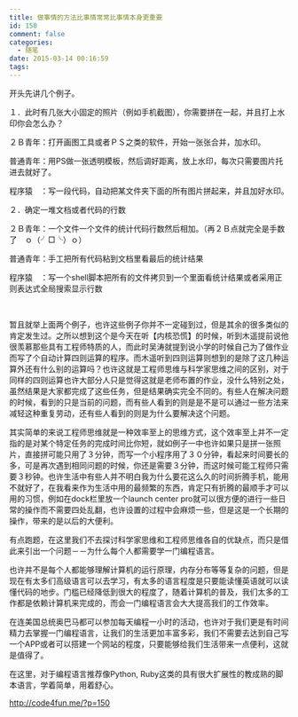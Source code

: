 ```yaml
---
title: 做事情的方法比事情常常比事情本身更重要
id: 150
comment: false
categories:
  - 随笔
date: 2015-03-14 00:16:59
tags:
---
```


开头先讲几个例子。

１．此时有几张大小固定的照片（例如手机截图），你需要拼在一起，并且打上水印你会怎么办？

２Ｂ青年：打开画图工具或者ＰＳ之类的软件，开始一张张合并，加水印。

<!--more-->

普通青年：用PS做一张透明模板，然后调好距离，放上水印，每次只需要图片托进去就好了。

程序猿　：写一段代码，自动把某文件夹下面的所有图片拼起来，并且加好水印。

２．确定一堆文档或者代码的行数

２Ｂ青年：一个文件一个文件的统计代码行数然后相加。（再２Ｂ点就完全是手数了　ｏ（╯□╰）ｏ）

普通青年：手工把所有代码粘到文档里看最后的统计结果

程序猿　：写一个shell脚本把所有的文件拷贝到一个里面看统计结果或者采用正则表达式全局搜索显示行数

&nbsp;

暂且就举上面两个例子，也许这些例子你并不一定碰到过，但是其余的很多类似的肯定发生过。之所以想到这个是今天在听【内核恐慌】的时候，听到木遥提前说他很羡慕那些具有工程师特质的人，而此时吴涛就提到说小学的时候自己为了做作业而写了个自动计算四则运算的程序。而木遥听到四则运算则想到的是除了这几种运算外还有什么别的运算吗？也许这就是工程师思维与科学家思维之间的区别，对于同样的四则运算也许大部分人只是觉得这就是老师布置的作业，没什么特别之处，虽然结果是大家都完成了这些任务，但是结果确实完全不同的。有些人在解决问题的时候，看到的只是当前的问题，而有些人看到的则是是不是可以通过一些方法来减轻这种重复劳动，还有些人看到的则是为什么要解决这个问题。

其实简单的来说工程师思维就是一种效率至上的思维方式，这个效率至上并不一定指的是对某个特定任务的完成时间比你短，就如例子一中也许如果只是拼一张照片，直接拼可能只用了３分钟，而写一个小程序用了３０分钟，看起来时间要长的多，可是再次遇到相同问题的时候，你还是需要３分钟，而这时候可能工程师只需要３秒钟。也许生活中有些人并不明白我为什么要花这么久的时间折腾手机，能用不就好了，在我看来作为生活中用的最频繁的东西，肯定只有折腾的最顺手才可以用的习惯，例如在dock栏里放一个launch center pro就可以很方便的进行一些日常的操作而不需要四处乱翻，也许设置的过程中会麻烦一些，但是这是一个长期的操作，带来的是以后的大便利。

有点跑题，在这里我们不去探讨科学家思维和工程师思维各自的优缺点，而只是借此来引出一个问题－－为什么每个人都需要学一门编程语言。

也许并不是每个人都能够理解计算机的运行原理，内存分布等等复杂的问题，但是现在有太多们高级语言可以去学习，有太多的语言程度是只要能读懂英语就可以读懂代码的地步。门槛已经降低到很大的程度了，随着计算机的普及，我们太多的工作都是依赖计算机来完成的，而会一门编程语言会大大提高我们的工作效率。

在连美国总统奥巴马都可以参加每天编程一小时的活动，也许对于我们更是有时间精力去掌握一门编程语言，让我们的生活更加丰富多彩，我们不需要去达到自己写一个APP或者可以搭建一个网站的程度，只要能够给我们生活带来一点便利，这就是值得了。

在这里，对于编程语言推荐像Python, Ruby这类的具有很大扩展性的教成熟的脚本语言，学着简单，用着舒心。

<span id="sample-permalink" tabindex="-1">http://code4fun.me/?p=150</span>